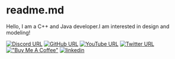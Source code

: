 # readme.md
Hello, I am a C++ and Java developer.I am interested in design and modeling!

[![Discord URL](https://img.shields.io/badge/DISCORD-000000?style=for-the-badge&logo=discord&logoColor=dark_blue)](https://youtube.com)
[![GitHub URL](https://img.shields.io/badge/GITHUB-000000?style=for-the-badge&logo=github&logoColor=gray)](https://youtube.com)
[![YouTube URL](https://img.shields.io/badge/YOUTUBE-000000?style=for-the-badge&logo=Youtube&logoColor=red)](https://youtube.com)
[![Twitter URL](https://img.shields.io/badge/TWITTER-000000?style=for-the-badge&logo=Twitter&logoColor=blue)](https://twitter.com/EmreA88USPM)
[!["Buy Me A Coffee"](https://img.shields.io/badge/buymeacoffee-000000?style=for-the-badge&logo=buymeacoffee&logoColor=yellow)](https://www.buymeacoffee.com/akyolemre8x)
[![linkedin](https://img.shields.io/badge/LINKEDIN-000000?style=for-the-badge&logo=Linkedin&logoColor=aqua)](https://www.linkedin.com/in/emre-a-48713a258/)

